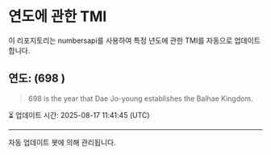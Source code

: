 
# 연도에 관한 TMI

이 리포지토리는 numbersapi를 사용하여 특정 년도에 관한 TMI를 자동으로 업데이트합니다.

## 연도: (698 )
> 698 is the year that Dae Jo-young establishes the Balhae Kingdom.

⏳ 업데이트 시간: 2025-08-17 11:41:45 (UTC)

---
자동 업데이트 봇에 의해 관리됩니다.
